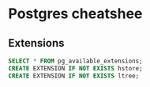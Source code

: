 # Postgres cheatshee

## Extensions

```sql
SELECT * FROM pg_available_extensions;
CREATE EXTENSION IF NOT EXISTS hstore;
CREATE EXTENSION IF NOT EXISTS ltree;
```
